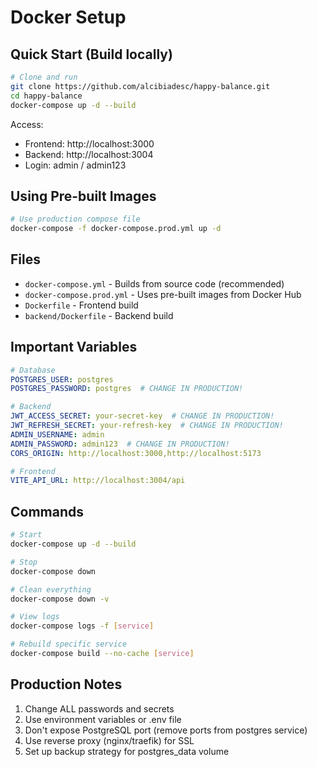 # Docker Setup

## Quick Start (Build locally)

```bash
# Clone and run
git clone https://github.com/alcibiadesc/happy-balance.git
cd happy-balance
docker-compose up -d --build
```

Access:
- Frontend: http://localhost:3000
- Backend: http://localhost:3004
- Login: admin / admin123

## Using Pre-built Images

```bash
# Use production compose file
docker-compose -f docker-compose.prod.yml up -d
```

## Files

- `docker-compose.yml` - Builds from source code (recommended)
- `docker-compose.prod.yml` - Uses pre-built images from Docker Hub
- `Dockerfile` - Frontend build
- `backend/Dockerfile` - Backend build

## Important Variables

```yaml
# Database
POSTGRES_USER: postgres
POSTGRES_PASSWORD: postgres  # CHANGE IN PRODUCTION!

# Backend
JWT_ACCESS_SECRET: your-secret-key  # CHANGE IN PRODUCTION!
JWT_REFRESH_SECRET: your-refresh-key  # CHANGE IN PRODUCTION!
ADMIN_USERNAME: admin
ADMIN_PASSWORD: admin123  # CHANGE IN PRODUCTION!
CORS_ORIGIN: http://localhost:3000,http://localhost:5173

# Frontend
VITE_API_URL: http://localhost:3004/api
```

## Commands

```bash
# Start
docker-compose up -d --build

# Stop
docker-compose down

# Clean everything
docker-compose down -v

# View logs
docker-compose logs -f [service]

# Rebuild specific service
docker-compose build --no-cache [service]
```

## Production Notes

1. Change ALL passwords and secrets
2. Use environment variables or .env file
3. Don't expose PostgreSQL port (remove ports from postgres service)
4. Use reverse proxy (nginx/traefik) for SSL
5. Set up backup strategy for postgres_data volume